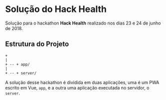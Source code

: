 # Solução do Hack Health

Solução para o hackathon **Hack Health** realizado nos dias 23 e 24 de junho de 2018.

## Estrutura do Projeto

```
+
|
+ -- + app/
|
+ -- + server/
```

A solução desse hackathon é dividida em duas aplicações, uma é um PWA escrito em Vue, `app`, e a outra uma aplicação executada no servidor, o `server`.

